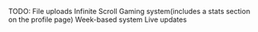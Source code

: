 TODO:
File uploads
Infinite Scroll
Gaming system(includes a stats section on the profile page)
Week-based system
Live updates